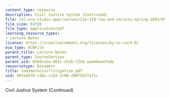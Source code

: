 ```yaml
---
content_type: resource
description: Civil Justice System (Continued)
file: /ol-ocw-studio-app/courses/21a-219-law-and-society-spring-2003/99fed470cdb1cc833c0620075b2fe71c_lnm3morecivillitigation.pdf
file_size: 53728
file_type: application/pdf
learning_resource_types:
- Lecture Notes
license: https://creativecommons.org/licenses/by-nc-sa/4.0/
ocw_type: OCWFile
parent_title: Lecture Notes
parent_type: CourseSection
parent_uid: 0260ce2e-d02c-d32b-725b-aa449ea47eda
resourcetype: Document
title: lnm3morecivillitigation.pdf
uid: 99fed470-cdb1-cc83-3c06-20075b2fe71c
---
```

Civil Justice System (Continued)